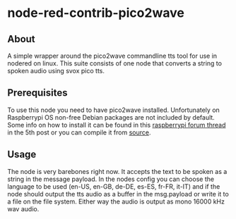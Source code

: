 # node-red-contrib-pico2wave

## About

A simple wrapper around the pico2wave commandline tts tool for use in nodered on linux.
This suite consists of one node that converts a string to spoken audio using svox pico tts.

## Prerequisites

To use this node you need to have pico2wave installed. Unfortunately on Raspberrypi OS non-free Debian packages are not included by default. Some info on how to install it can be found in this [raspberrypi forum thread](https://www.raspberrypi.org/forums/viewtopic.php?t=220494) in the 5th post or you can compile it from [source](https://github.com/naggety/picotts).

## Usage

The node is very barebones right now. It accepts the text to be spoken as a string in the message payload. In the nodes config you can choose the language to be used (en-US, en-GB, de-DE, es-ES, fr-FR, it-IT) and if the node should output the tts audio as a buffer in the msg.payload or write it to a file on the file system. Either way the audio is output as mono 16000 kHz wav audio.
